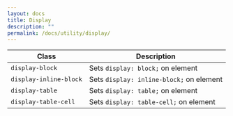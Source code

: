 ```yaml
---
layout: docs
title: Display
description: ""
permalink: /docs/utility/display/
---
```


| Class                  | Description                              |
| ---------------------- | ---------------------------------------- |
| `display-block`        | Sets `display: block;` on element        |
| `display-inline-block` | Sets `display: inline-block;` on element |
| `display-table`        | Sets `display: table;` on element        |
| `display-table-cell`   | Sets `display: table-cell;` on element   |
